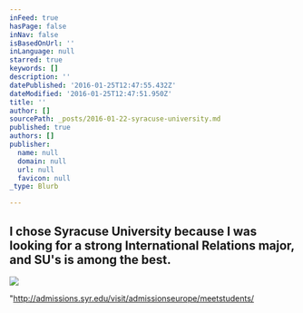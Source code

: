```yaml
---
inFeed: true
hasPage: false
inNav: false
isBasedOnUrl: ''
inLanguage: null
starred: true
keywords: []
description: ''
datePublished: '2016-01-25T12:47:55.432Z'
dateModified: '2016-01-25T12:47:51.950Z'
title: ''
author: []
sourcePath: _posts/2016-01-22-syracuse-university.md
published: true
authors: []
publisher:
  name: null
  domain: null
  url: null
  favicon: null
_type: Blurb

---
```

## I chose Syracuse University because I was looking for a strong International Relations major, and SU's is among the best.
![](https://s3-us-west-2.amazonaws.com/the-grid-img/p/5b2aec6b3d267c6eb4d71956b958dc74c694cd15.jpg)

"http://admissions.syr.edu/visit/admissionseurope/meetstudents/